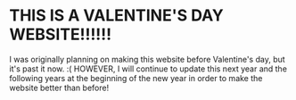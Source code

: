 # THIS IS A VALENTINE'S DAY WEBSITE!!!!!!

I was originally planning on making this website before Valentine's day, but it's past it now. :(
HOWEVER, I will continue to update this next year and the following years at the beginning of the new year in order to make the website better than before!
